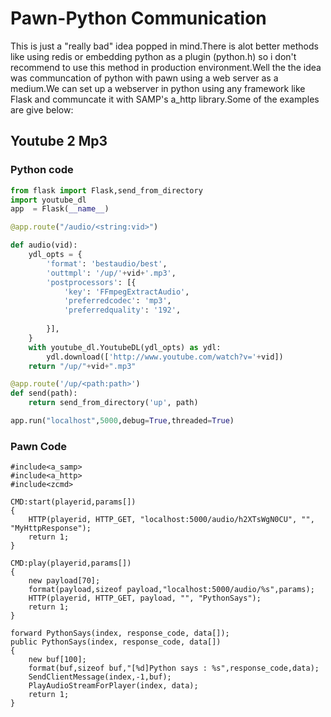 # Pawn-Python Communication
This is just a "really bad" idea popped in mind.There is alot better methods like using redis or embedding python as a plugin (python.h) so i don't recommend to use this method in production environment.Well the the idea was communcation of python with pawn using a web server as a medium.We can set up a webserver in python using any framework like Flask and communcate it with SAMP's a_http library.Some of the examples are give below:

## Youtube 2 Mp3
### Python code
```Python
from flask import Flask,send_from_directory
import youtube_dl
app  = Flask(__name__)

@app.route("/audio/<string:vid>")

def audio(vid):
    ydl_opts = {
        'format': 'bestaudio/best',
        'outtmpl': '/up/'+vid+'.mp3',
        'postprocessors': [{
            'key': 'FFmpegExtractAudio',
            'preferredcodec': 'mp3',
            'preferredquality': '192',
            
        }],
    }
    with youtube_dl.YoutubeDL(ydl_opts) as ydl:
        ydl.download(['http://www.youtube.com/watch?v='+vid])    
    return "/up/"+vid+".mp3"

@app.route('/up/<path:path>')
def send(path):
    return send_from_directory('up', path)

app.run("localhost",5000,debug=True,threaded=True)
```
### Pawn Code

```Pawn
#include<a_samp>
#include<a_http>
#include<zcmd>

CMD:start(playerid,params[])
{
    HTTP(playerid, HTTP_GET, "localhost:5000/audio/h2XTsWgN0CU", "", "MyHttpResponse");
    return 1;
}

CMD:play(playerid,params[])
{
    new payload[70];
    format(payload,sizeof payload,"localhost:5000/audio/%s",params);
    HTTP(playerid, HTTP_GET, payload, "", "PythonSays");
	return 1;
}

forward PythonSays(index, response_code, data[]);
public PythonSays(index, response_code, data[])
{
    new buf[100];
    format(buf,sizeof buf,"[%d]Python says : %s",response_code,data);
    SendClientMessage(index,-1,buf);
    PlayAudioStreamForPlayer(index, data);
    return 1;
}
````

